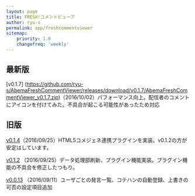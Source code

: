 ```yaml
---
layout: page
title: FRESH!コメントビューア
author: ryu-s
permalink: app/freshcommentviewer
sitemap:
    priority: 1.0
    changefreq: 'weekly'	
---
```



## 最新版
[v0.1.7] (https://github.com/ryu-s/AbemaFreshCommentViewer/releases/download/v0.1.7/AbemaFreshCommentViewer_v0.1.7.zip)（2016/10/02）パフォーマンス向上。配信者のコメントにアイコンを付けてみた。不具合が起こる可能性があったため対応  

## 旧版
[v0.1.4](https://github.com/ryu-s/AbemaFreshCommentViewer/releases/download/v0.1.4/AbemaFreshCommentViewer_v0.1.4.zip)（2016/09/25）HTML5コメジェネ連携プラグインを実装。v0.1.2の方が安定はしています。  

[v0.1.2](https://github.com/ryu-s/AbemaFreshCommentViewer/releases/download/v0.1.2/AbemaFreshCommentViewer_v0.1.2.zip) （2016/09/25）データ処理部刷新、プラグイン機能実装。プラグイン機能の不具合を修正したつもり。  

[v0.0.13](https://github.com/ryu-s/AbemaFreshCommentViewer/releases/download/v0.0.13/AbemaFreshCommentViewer_v0.0.13.zip) （2016/09/11）ユーザごとの発言一覧、コテハンの自動登録、上書きの可否の設定項目追加

